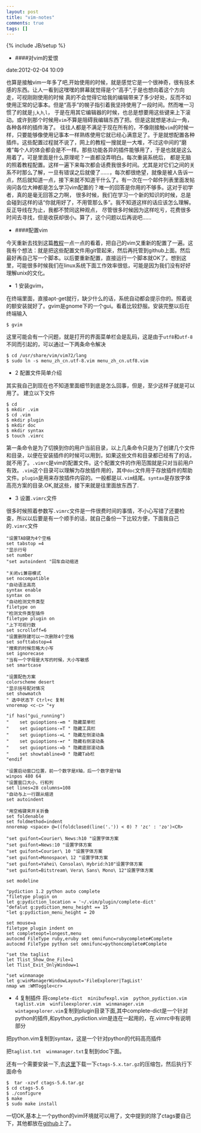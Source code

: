 ```yaml
---
layout: post
title: "vim-notes"
comments: true
tags: []
---
```


{% include JB/setup %}

+ ####对vim的爱恨

date:2012-02-04 10:09

也算是接触vim一年多了吧,开始使用的时候，就是感觉它是一个很神奇，很有技术感的东西。让人一看到这嘿嘿的屏幕就觉得是个“高手”,于是也想向着这个方向走，可视刚刚使用的时候
真的不会觉得它给我的编辑带来了多少好处，反而不如使用正常的记事本。但是“高手”的幌子指引着我坚持使用了一段时间。然而唯一习惯了的就是`j`,`k`,`h`,`l`，<!--more-->
于是在用其它编辑器的时候，也总是想要用这些键来上下滚动。或许到那个时候用`vim`不算是阻碍我编辑东西了把。但是这就想是冰山一角，各种各样的插件海了。
往往人都是不满足于现在所有的，不像刚接触`vim`的时候一样，只要能够像使用记事本一样熟练使用它就已经心满意足了。于是就想配置各种插件。这些配置过程就不说了，网上的教程一搜就是一大堆，不过这中间的“磨难”每个人的体会都会是不一样。那些功能各异的插件能够用了，于是也就是这么用着了。可是里面是什么原理呢？一直都没弄明白。每次重装系统后，
都是无脑的照着教程配置。这样一遍下来每次都会话费我很多时间。尤其是对它们之间的关系不时那么了解，一旦有错误之后就傻了……，每次都很绝望，就像是被人告诉一点，然后就知道一点，接下来就不知道干什么了。有一次在一个邮件列表里面发帖询问各位大神都是怎么学习vim配置的？唯一的回答是你用的不够多。这对于初学者，真的是毫无回答之力啊，
很多时候，我们在学习一个新的知识的时候，总是会碰到这样的话“你就用好了，不用管那么多”。我不知道这样的话应该怎么理解。反正导线在为止，我都不赞同这种观点，
尽管很多时候因为这样吃亏，花费很多时间去寻找，但是收获却很小。算了，这个问题以后再说吧……

+ ####配置vim

今天重新去找到这篇[教程][1]一点一点的看着，把自己的vim又重新的配置了一遍。这我有个想法：就是把这些配置文件用git管起来，然后再托管到github上面。然后最好再自己写一个脚本。以后要重新配置，直接运行一个脚本就OK了。想到这里，可能很多时候我们在linux系统下面工作效率很低，可能是因为我们没有好好理解unix的文化。

- 1 安装gvim，

在终端里面，直接apt-get就行，缺少什么的话，系统自动都会提示你的。照着说的额安装就好了。gvim是gnome下的一个gui。看着比较舒服。安装完整以后在终端输入

    $ gvim

这里可能会有一个问题，就是打开的界面菜单栏会是乱码，这是由于`utf8`和`utf-8`不同而引起的，可以通过一下两条命令解决

    $ cd /usr/share/vim/vim72/lang
    $ sudo ln -s menu_zh_cn.utf-8.vim menu_zh_cn.utf8.vim

- 2 配置文件简单介绍

其实我自己到现在也不知道里面细节到底是怎么回事，但是，至少这样子就是可以用了。
建立以下文件

    $ cd
    $ mkdir .vim
    $ cd .vim
    $ mkdir plugin
    $ mkdir doc
    $ mkdir syntax
    $ touch .vimrc

第一条命令是为了切换到你的用户当前目录，以上几条命令只是为了创建几个文件和目录，以便在安装插件的时候可以用到，如果这些文件和目录都已经有了的话，就不用了。`.vimrc`是vim的配置文件。这个配置文件的作用范围就是只对当前用户有效。`.vim`这个目录可以理解为存放插件用的，其中`doc`文件用于存放插件的帮助文件。`plugin`是用来存放插件内容的。一般都是以`.vim`结尾。`syntax`是存放字体高亮方案的目录.OK,就这些，接下来就是往里面放东西了.

- 3 设置`.vimrc`文件

很多时候照着参数写`.vimrc`文件是一件很费时间的事情，不小心写错了还要检查，所以以后要是有一个顺手的话，就自己备份一下比较方便，下面我自己的`.vimrc`文件

    "设置TAB键为4个空格
    set tabstop =4 
    "显示行号
    set number 
    "set autoindent "回车自动缩进
    
    "关闭vi兼容模式
    set nocompatible 
    "自动语法高亮
    syntax enable
    syntax on 
    "自动检测文件类型
    filetype on 
    "检测文件类型插件
    filetype plugin on 
    "上下可视行数
    set scrolloff=6 
    "设置删除建可以一次删除4个空格
    set softtabstop=4 
    "搜索的时候忽略大小写
    set ignorecase
    "当有一个字母是大写的时候，大小写敏感 
    set smartcase 
    
    "设置配色方案
    colorscheme desert 
    "显示括号配对情况
    set showmatch
    " 选中状态下 Ctrl+c 复制
    vnoremap <c-c> "+y
    
    "if has("gui_running")
    "    set guioptions-=m " 隐藏菜单栏
    "    set guioptions-=T " 隐藏工具栏
    "    set guioptions-=L " 隐藏左侧滚动条
    "    set guioptions-=r " 隐藏右侧滚动条
    "    set guioptions-=b " 隐藏底部滚动条
    "    set showtabline=0 " 隐藏Tab栏
    "endif
    
    "设置启动窗口位置，前一个数字是X轴，后一个数字是Y轴
    winpos 480 64 
    "设置窗口大小，行和列
    set lines=28 columns=108  
    "自动与上一行跟从缩进
    set autoindent  
    
    "用空格键来开关折叠
    set foldenable
    set foldmethod=indent
    nnoremap <space> @=((foldclosed(line('.')) < 0) ? 'zc' : 'zo')<CR>
    
    "set guifont=Courier\ News:h10 "设置字体方案
    "set guifont=News:10 "设置字体方案
    "set guifont=Courier\ 10 "设置字体方案
    "set guifont=Monospace\ 12 "设置字体方案
    "set guifont=Yahei\ Consolas\ Hybrid:h10"设置字体方案
    "set guifont=Bitstream\ Vera\ Sans\ Mono\ 12"设置字体方案
    
    set modeline 
    
    "pydiction 1.2 python auto complete
    "filetype plugin on
    let g:pydiction_location = '~/.vim/plugin/complete-dict'
    "defalut g:pydiction_menu_height == 15
    "let g:pydiction_menu_height = 20
    
    set mouse=a
    filetype plugin indent on
    set completeopt=longest,menu
    autocmd FileType ruby,eruby set omnifunc=rubycomplete#Complete
    autocmd FileType python set omnifunc=pythoncomplete#Complete
    
    "set the taglist
    let Tlist_Show_One_File=1
    let Tlist_Exit_OnlyWindow=1
    
    "set winmanage
    let g:winManagerWindowLayout='FileExplorer|TagList'
    nmap wm :WMToggle<cr>

- 4 复制插件
将`complete-dict  minibufexpl.vim  python_pydiction.vim  taglist.vim  winfileexplorer.vim  winmanager.vim  wintagexplorer.vim`复制到plugin目录下面,其中complete-dict是一个针对python的插件,和python_pydiction.vim是连在一起用的，在.vimrc中有说明部分

把python.vim复制到syntax，这是一个针对python的代码高亮插件

把`taglist.txt  winmanager.txt`复制到doc下面。

还有一个需要安装一下,去[这里][2]下载一下` ctags-5.x.tar.gz `的压缩包，然后执行下面命令

    $  tar -xzvf ctags-5.6.tar.gz
    $ cd ctags-5.6
    $ ./configure
    $ make
    $ sudo make install   


一切OK,基本上一个python的vim环境就可以用了，文中提到的除了ctags要自己下，其他都放在[github][3]上了。





[1]: http://blog.csdn.net/wooin/article/details/1858917
[2]: http://ctags.sourceforge.net
[3]: https://github.com/cloudaice/vim
